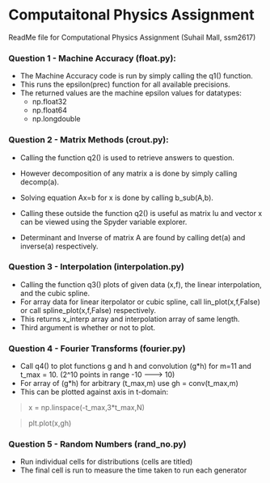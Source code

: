 # Computaitonal Physics Assignment 

ReadMe file for Computational Physics Assignment (Suhail Mall, ssm2617)


### __Question 1 - Machine Accuracy (float.py):__ ###

* The Machine Accuracy code is run by simply calling the q1() function. 
* This runs the epsilon(prec) function for all available precisions.
* The returned values are the machine epsilon values for datatypes:
	* np.float32
	* np.float64
	* np.longdouble

### __Question 2 - Matrix Methods (crout.py):__ ###

* Calling the function q2() is used to retrieve answers to question.
* However decomposition of any matrix a is done by simply calling decomp(a).
* Solving equation Ax=b for x is done by calling b_sub(A,b).
* Calling these outside the function q2() is useful as matrix lu and vector x can be viewed using the Spyder variable explorer.

* Determinant and Inverse of matrix A are found by calling det(a) and inverse(a) respectively. 


### __Question 3 - Interpolation (interpolation.py)__ ###

* Calling the function q3() plots of given data (x,f), the linear interpolation, and the cubic spline.
* For array data for linear iterpolator or cubic spline, call lin_plot(x,f,False) or call spline_plot(x,f,False) respectively.
* This returns x_interp array and interpolation array of same length.
* Third argument is whether or not to plot.


### __Question 4 - Fourier Transforms (fourier.py)__ ###

* Call q4() to plot functions g and h and convolution (g*h) for m=11 and t_max = 10. (2^10 points in range -10 ---> 10)
* For array of (g*h) for arbitrary (t_max,m) use gh = conv(t_max,m)
* This can be plotted against axis in t-domain:	
> x = np.linspace(-t_max,3*t_max,N)

> plt.plot(x,gh)


### __Question 5 - Random Numbers (rand_no.py)__ ###

* Run individual cells for distributions (cells are titled)
* The final cell is run to measure the time taken to run each generator 